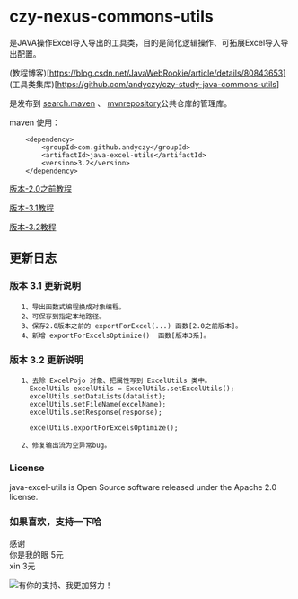# czy-nexus-commons-utils
   是JAVA操作Excel导入导出的工具类，目的是简化逻辑操作、可拓展Excel导入导出配置。                
            
   (教程博客)[https://blog.csdn.net/JavaWebRookie/article/details/80843653]                 
   (工具类集库)[https://github.com/andyczy/czy-study-java-commons-utils]         
   
   是发布到 [search.maven](https://search.maven.org/)  、 [mvnrepository](https://mvnrepository.com/)公共仓库的管理库。                  
        
   maven 使用：        
        
        <dependency>        
            <groupId>com.github.andyczy</groupId>       
            <artifactId>java-excel-utils</artifactId>       
            <version>3.2</version>      
        </dependency> 
        
  [版本-2.0之前教程](https://github.com/andyczy/czy-nexus-commons-utils/blob/master/README-2.0.md)   
        
  [版本-3.1教程](https://github.com/andyczy/czy-nexus-commons-utils/blob/master/README-3.0.md)   
     
  [版本-3.2教程](https://github.com/andyczy/czy-nexus-commons-utils/blob/master/README-3.2.md)   
  
  
## 更新日志       
### 版本 3.1 更新说明
       1、导出函数式编程换成对象编程。                    
       2、可保存到指定本地路径。                 
       3、保存2.0版本之前的 exportForExcel(...) 函数[2.0之前版本]。            
       4、新增 exportForExcelsOptimize()  函数[版本3系]。            
       
### 版本 3.2 更新说明     
       1、去除 ExcelPojo 对象、把属性写到 ExcelUtils 类中。
         ExcelUtils excelUtils = ExcelUtils.setExcelUtils();
         excelUtils.setDataLists(dataList);
         excelUtils.setFileName(excelName);
         excelUtils.setResponse(response);
    
         excelUtils.exportForExcelsOptimize();
         
       2、修复输出流为空异常bug。

  
 
                    
### License
java-excel-utils is Open Source software released under the Apache 2.0 license.     


  
### 如果喜欢，支持一下哈

感谢                
你是我的眼 5元           
xin       3元       


![](https://github.com/andyczy/czy-study-java-commons-utils/blob/master/zf.jpg "有你的支持、我更加努力！")
